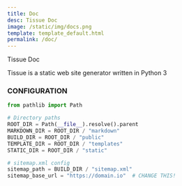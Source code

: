 ```yaml
---
title: Doc
desc: Tissue Doc
image: /static/img/docs.png
template: template_default.html
permalink: /doc/
---
```

Tissue Doc

Tissue is a static web site generator written in Python 3

### CONFIGURATION ###
```python
from pathlib import Path

# Directory paths
ROOT_DIR = Path(__file__).resolve().parent
MARKDOWN_DIR = ROOT_DIR / "markdown"
BUILD_DIR = ROOT_DIR / "public"
TEMPLATE_DIR = ROOT_DIR / "templates"
STATIC_DIR = ROOT_DIR / "static"

# sitemap.xml config
sitemap_path = BUILD_DIR / "sitemap.xml"
sitemap_base_url = "https://domain.io"  # CHANGE THIS!
```
